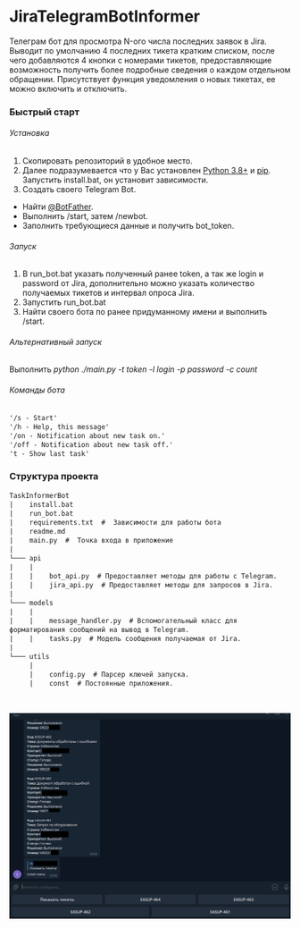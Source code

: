 # JiraTelegramBotInformer

Телеграм бот для просмотра N-ого числа последних заявок в Jira. Выводит по умолчанию 4 последних тикета кратким списком,
после чего добавляются 4 кнопки с номерами тикетов, предоставляющие возможность получить более подробные сведения о 
каждом отдельном обращении. Присутствует функция уведомления о новых тикетах, ее можно включить и отключить.

### Быстрый старт

###### Установка
1. Скопировать репозиторий в удобное место.
2. Далее подразумевается что у Вас установлен [Python 3.8+](https://www.python.org/downloads/release/python-3813/)
и [pip](https://pip.pypa.io/en/stable/installation/). Запустить install.bat, он установит зависимости.
3. Создать своего Telegram Bot. 
* Найти [@BotFather](https://telegram.me/botfather).
* Выполнить /start, затем /newbot.
* Заполнить требующиеся данные и получить bot_token.

###### Запуск
1. В run_bot.bat указать полученный ранее token, а так же login и password от Jira, дополнительно можно указать 
количество получаемых тикетов и интервал опроса Jira.
2. Запустить run_bot.bat
3. Найти своего бота по ранее придуманному имени и выполнить /start.

###### Альтернативный запуск
Выполнить _python ./main.py -t token -l login -p password -c count_

###### Команды бота
    '/s - Start' 
    '/h - Help, this message' 
    '/on - Notification about new task on.' 
    '/off - Notification about new task off.' 
    't - Show last task'


### Структура проекта
```
TaskInformerBot
|    install.bat
|    run_bot.bat
|    requirements.txt  #  Зависимости для работы бота
|    readme.md
|    main.py  #  Точка входа в приложение
|
└─── api
|    |    
|    |    bot_api.py  # Предоставляет методы для работы с Telegram.
|    |    jira_api.py  # Предоставляет методы для запросов в Jira.
|    
└─── models
|    |    
|    |    message_handler.py  # Вспомогательный класс для форматирования сообщений на вывод в Telegram.
|    |    tasks.py  # Модель сообщения получаемая от Jira.
|
└─── utils
     |
     |    config.py  # Парсер ключей запуска.
     |    const  # Постоянные приложения.

    
```

![bot prev](./preview.png)